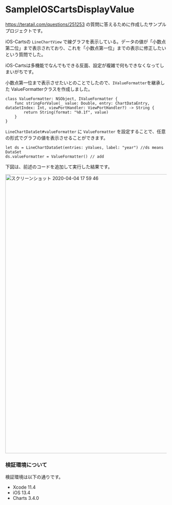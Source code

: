 # SampleIOSCartsDisplayValue

https://teratail.com/questions/251253 の質問に答えるために作成したサンプルプロジェクトです。

iOS-Cartsの `LineChartView` で線グラフを表示している。データの値が「小数点第二位」まで表示されており、これを「小数点第一位」までの表示に修正したいという質問でした。

iOS-Cartsは多機能でなんでもできる反面、設定が複雑で何もできなくなってしまいがちです。

小数点第一位まで表示させたいとのことでしたので、`IValueFormatter`を継承した ValueFormatterクラスを作成しました。

```
class ValueFormatter: NSObject, IValueFormatter {
    func stringForValue(_ value: Double, entry: ChartDataEntry, dataSetIndex: Int, viewPortHandler: ViewPortHandler?) -> String {
        return String(format: "%0.1f", value)
    }
}
```

`LineChartDataSet#valueFormatter` に `ValueFormatter` を設定することで、任意の形式でグラフの値を表示させることができます。

```
let ds = LineChartDataSet(entries: yValues, label: "year") //ds means DataSet
ds.valueFormatter = ValueFormatter() // add
```

下図は、前述のコードを追加して実行した結果です。

<img width="870" alt="スクリーンショット 2020-04-04 17 59 46" src="https://user-images.githubusercontent.com/137952/78423034-6c2cb100-769e-11ea-96ff-43b86f058774.png">

### 検証環境について

検証環境は以下の通りです。

* Xcode 11.4
* iOS 13.4
* Charts 3.4.0
